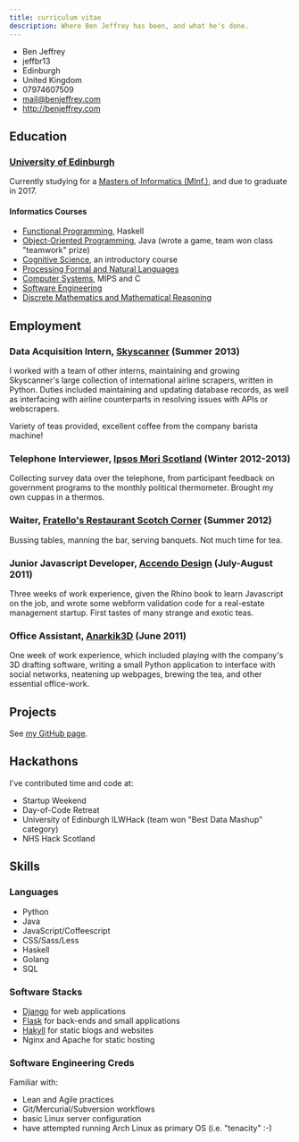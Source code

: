 ```yaml
---
title: curriculum vitae
description: Where Ben Jeffrey has been, and what he's done.
---
```


<aside class="right">
    <ul class="vcard">
      <li class="fn">Ben Jeffrey</li>
      <li class="nickname">jeffbr13</li>
      <li class="locality">Edinburgh</li>
      <li class="country-name">United Kingdom</li>
      <li class="tel">07974607509</li>
      <li><a href="mailto:mail@benjeffrey.com" class="email">mail@benjeffrey.com</a></li>
      <li><a class="url" href="http://benjeffrey.com">http://benjeffrey.com</a></li>
    </ul>
</aside>

Education
---------

### [University of Edinburgh](http://www.ed.ac.uk)

Currently studying for a [Masters of Informatics (MInf.)][minf], and due to graduate in 2017.

#### Informatics Courses

- [Functional Programming](http://www.inf.ed.ac.uk/teaching/courses/inf1-fp), Haskell
- [Object-Oriented Programming](http://www.inf.ed.ac.uk/teaching/courses/inf1-op), Java (wrote a game, team won class "teamwork" prize)
- [Cognitive Science](http://www.inf.ed.ac.uk/teaching/courses/inf1-cg), an introductory course
- [Processing Formal and Natural Languages](http://www.inf.ed.ac.uk/teaching/courses/inf2a/)
- [Computer Systems](http://www.inf.ed.ac.uk/teaching/courses/inf2c-cs/), MIPS and C
- [Software Engineering](http://www.inf.ed.ac.uk/teaching/courses/inf2c-se/)
- [Discrete Mathematics and Mathematical Reasoning](http://www.inf.ed.ac.uk/teaching/courses/dmmr/)


Employment
----------

### Data Acquisition Intern, [Skyscanner](http://skyscanner.net) (Summer 2013)

I worked with a team of other interns, maintaining and growing Skyscanner's
large collection of international airline scrapers, written in Python.
Duties included maintaining and updating database records, as well as
interfacing with airline counterparts in resolving issues with APIs or
webscrapers.

Variety of teas provided, excellent coffee from the company barista machine!

### Telephone Interviewer, [Ipsos Mori Scotland](http://www.ipsos-mori.com/offices/scotland.aspx) (Winter 2012-2013)

Collecting survey data over the telephone, from participant feedback on
government programs to the monthly political thermometer. Brought my own
cuppas in a thermos.

### Waiter, [Fratello's Restaurant Scotch Corner](http://www.fratellosscotchcorner.co.uk/) (Summer 2012)

Bussing tables, manning the bar, serving banquets. Not much time for tea.

### Junior Javascript Developer, [Accendo Design](http://www.accendodesign.com/) (July-August 2011)

Three weeks of work experience, given the Rhino book to learn Javascript
on the job, and wrote some webform validation code for a real-estate management
startup. First tastes of many strange and exotic teas.

### Office Assistant, [Anarkik3D](http://www.anarkik3d.co.uk/) (June 2011)

One week of work experience, which included
playing with the company's 3D drafting software, writing
a small Python application to interface with social networks,
neatening up webpages, brewing the tea, and other essential
office-work.


Projects
--------

See [my GitHub page](https://github.com/jeffbr13?tab=repositories).

Hackathons
----------

I've contributed time and code at:

* Startup Weekend
* Day-of-Code Retreat
* University of Edinburgh ILWHack (team won "Best Data Mashup" category)
* NHS Hack Scotland

Skills
------
### Languages

- Python
- Java
- JavaScript/Coffeescript
- CSS/Sass/Less
- Haskell
- Golang
- SQL

### Software Stacks

- [Django][] for web applications
- [Flask][] for back-ends and small applications
- [Hakyll][] for static blogs and websites
- Nginx and Apache for static hosting

### Software Engineering Creds

Familiar with:

- Lean and Agile practices
- Git/Mercurial/Subversion workflows
- basic Linux server configuration
- have attempted running Arch Linux as primary OS (i.e. "tenacity" :-)

<!-- links -->

[minf]: http://www.inf.ed.ac.uk/student-services/teaching-organisation/taught-course-information/degree-programmes/master-of-informatics
[Flask]: http://flask.pocoo.org/
[Hakyll]: http://jaspervdj.be/hakyll/
[flickr]: http://www.flickr.com/photos/jeffbr13/sets
[Django]: https://www.djangoproject.com/
